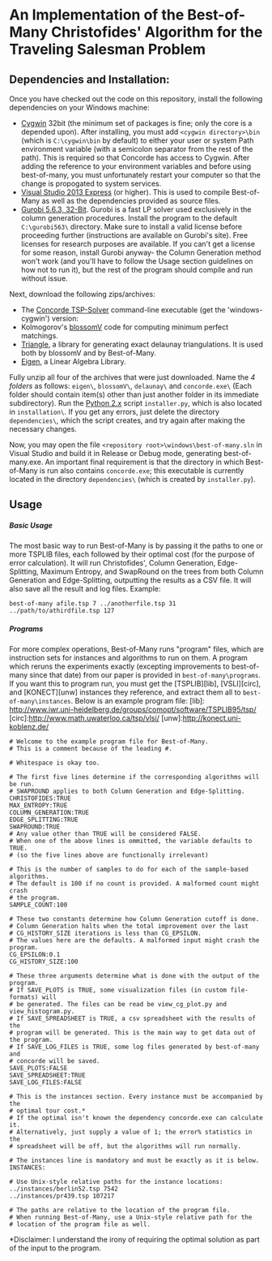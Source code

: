 An Implementation of the Best-of-Many Christofides' Algorithm for the Traveling Salesman Problem
=======================================

Dependencies and Installation:
------------------------------

Once you have checked out the code on this repository, install the following dependencies on your Windows machine:
+ [Cygwin][cyg] 32bit (the minimum set of packages is fine; only the core is a depended upon). After installing, you must add `<cygwin directory>\bin` (which is `C:\cygwin\bin` by default) to either your user or system Path environment variable (with a semicolon separator from the rest of the path). This is required so that Concorde has access to Cygwin. After adding the reference to your environment variables and before using best-of-many, you must unfortunately restart your computer so that the change is propogated to system services.
+ [Visual Studio 2013 Express][vs] (or higher). This is used to compile Best-of-Many as well as the dependencies provided as source files.
+ [Gurobi 5.6.3, 32-Bit][gur]. Gurobi is a fast LP solver used exclusively in the column generation procedures. Install the program to the default `C:\gurobi563\` directory. Make sure to install a valid license before proceeding further (instructions are available on Gurobi's site). Free licenses for research purposes are available. If you can't get a license for some reason, install Gurobi anyway- the Column Generation method won't work (and you'll have to follow the Usage section guidelines on how not to run it), but the rest of the program should compile and run without issue.

[cyg]: https://www.cygwin.com/
[vs]: https://www.visualstudio.com/en-us/products/free-developer-offers-vs.aspx
[gur]: http://www.gurobi.com/downloads/download-center

Next, download the following zips/archives:
+ The [Concorde TSP-Solver][cc] command-line executable (get the 'windows-cygwin') version:
+ Kolmogorov's [blossomV][bV] code for computing minimum perfect matchings.
+ [Triangle][tri], a library for generating exact delaunay triangulations. It is used both by blossomV and by Best-of-Many.
+ [Eigen][eig], a Linear Algebra Library.

[cc]: http://www.math.uwaterloo.ca/tsp/concorde/downloads/downloads.htm
[bV]: http://pub.ist.ac.at/~vnk/software.html
[tri]: http://www.cs.cmu.edu/~quake/triangle.html
[eig]: http://eigen.tuxfamily.org/index.php?title=Main_Page

Fully unzip all four of the archives that were just downloaded. Name the *4 folders* as follows: `eigen\`, `blossomV\`, `delaunay\` and `concorde.exe\` (Each folder should contain item(s) other than just another folder in its immediate subdirectory). Run the [Python 2.x][py] script `installer.py`, which is also located in `installation\`. If you get any errors, just delete the directory `dependencies\`, which the script creates, and try again after making the necessary changes.

[py]: https://www.python.org/downloads/

Now, you may open the file `<repository root>\windows\best-of-many.sln` in Visual Studio and build it in Release or Debug mode, generating best-of-many.exe. An important final requirement is that the directory in which Best-of-Many is run also contains `concorde.exe`; this executable is currently located in the directory `dependencies\` (which is created by `installer.py`).


Usage
-------
##### Basic Usage
The most basic way to run Best-of-Many is by passing it the paths to one or more TSPLIB files, each followed by their optimal cost (for the purpose of error calculation). It will run Christofides', Column Generation, Edge-Splitting, Maximum Entropy, and SwapRound on the trees from both Column Generation and Edge-Splitting, outputting the results as a CSV file. It will also save all the result and log files. Example:

`best-of-many afile.tsp 7 ../anotherfile.tsp 31 ../path/to/athirdfile.tsp 127`

##### Programs
For more complex operations, Best-of-Many runs "program" files, which are instruction sets for instances and algorithms to run on them. A program which reruns the experiments exactly (excepting improvements to best-of-many since that date) from our paper is provided in `best-of-many\programs`. If you want this to program run, you must get the [TSPLIB][lib], [VSLI][circ], and [KONECT][unw] instances they reference, and extract them all to `best-of-many\instances`. Below is an example program file:
[lib]: http://www.iwr.uni-heidelberg.de/groups/comopt/software/TSPLIB95/tsp/
[circ]:http://www.math.uwaterloo.ca/tsp/vlsi/
[unw]:http://konect.uni-koblenz.de/

```
# Welcome to the example program file for Best-of-Many.
# This is a comment because of the leading #.

# Whitespace is okay too.

# The first five lines determine if the corresponding algorithms will be run.
# SWAPROUND applies to both Column Generation and Edge-Splitting.
CHRISTOFIDES:TRUE
MAX_ENTROPY:TRUE
COLUMN_GENERATION:TRUE
EDGE_SPLITTING:TRUE
SWAPROUND:TRUE
# Any value other than TRUE will be considered FALSE.
# When one of the above lines is ommitted, the variable defaults to TRUE.
# (so the five lines above are functionally irrelevant)

# This is the number of samples to do for each of the sample-based algorithms.
# The default is 100 if no count is provided. A malformed count might crash
# the program.
SAMPLE_COUNT:100

# These two constants determine how Column Generation cutoff is done.
# Column Generation halts when the total improvement over the last
# CG_HISTORY_SIZE iterations is less than CG_EPSILON.
# The values here are the defaults. A malformed input might crash the program.
CG_EPSILON:0.1
CG_HISTORY_SIZE:100

# These three arguments determine what is done with the output of the program.
# If SAVE_PLOTS is TRUE, some visualization files (in custom file-formats) will
# be generated. The files can be read be view_cg_plot.py and view_histogram.py.
# If SAVE_SPREADSHEET is TRUE, a csv spreadsheet with the results of the
# program will be generated. This is the main way to get data out of the program.
# If SAVE_LOG_FILES is TRUE, some log files generated by best-of-many and
# concorde will be saved.
SAVE_PLOTS:FALSE
SAVE_SPREADSHEET:TRUE
SAVE_LOG_FILES:FALSE

# This is the instances section. Every instance must be accompanied by the
# optimal tour cost.*
# If the optimal isn't known the dependency concorde.exe can calculate it.
# Alternatively, just supply a value of 1; the error% statistics in the
# spreadsheet will be off, but the algorithms will run normally.

# The instances line is mandatory and must be exactly as it is below.
INSTANCES:

# Use Unix-style relative paths for the instance locations:
../instances/berlin52.tsp 7542
../instances/pr439.tsp 107217

# The paths are relative to the location of the program file.
# When running Best-of-Many, use a Unix-style relative path for the
# location of the program file as well.
```

\*Disclaimer: I understand the irony of requiring the optimal solution as part of the input to the program.
